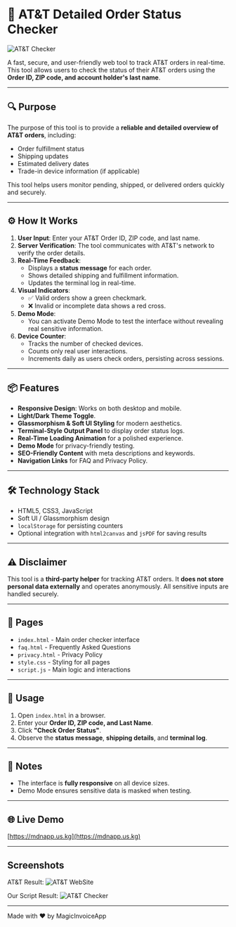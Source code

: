 # 🚀 AT&T Detailed Order Status Checker

![AT&T Checker](https://i.ibb.co/spMwcV2c/Screenshot-2025-09-27-122941.png)


A fast, secure, and user-friendly web tool to track AT&T orders in real-time. This tool allows users to check the status of their AT&T orders using the **Order ID, ZIP code, and account holder's last name**.

---

## 🔍 Purpose

The purpose of this tool is to provide a **reliable and detailed overview of AT&T orders**, including:

- Order fulfillment status
- Shipping updates
- Estimated delivery dates
- Trade-in device information (if applicable)

This tool helps users monitor pending, shipped, or delivered orders quickly and securely.

---

## ⚙️ How It Works

1. **User Input**: Enter your AT&T Order ID, ZIP code, and last name.
2. **Server Verification**: The tool communicates with AT&T's network to verify the order details.
3. **Real-Time Feedback**:
   - Displays a **status message** for each order.
   - Shows detailed shipping and fulfillment information.
   - Updates the terminal log in real-time.
4. **Visual Indicators**:
   - ✅ Valid orders show a green checkmark.
   - ❌ Invalid or incomplete data shows a red cross.
5. **Demo Mode**:  
   - You can activate Demo Mode to test the interface without revealing real sensitive information.
6. **Device Counter**:  
   - Tracks the number of checked devices.
   - Counts only real user interactions.
   - Increments daily as users check orders, persisting across sessions.

---

## 📦 Features

- **Responsive Design**: Works on both desktop and mobile.
- **Light/Dark Theme Toggle**.
- **Glassmorphism & Soft UI Styling** for modern aesthetics.
- **Terminal-Style Output Panel** to display order status logs.
- **Real-Time Loading Animation** for a polished experience.
- **Demo Mode** for privacy-friendly testing.
- **SEO-Friendly Content** with meta descriptions and keywords.
- **Navigation Links** for FAQ and Privacy Policy.

---

## 🛠 Technology Stack

- HTML5, CSS3, JavaScript
- Soft UI / Glassmorphism design
- `localStorage` for persisting counters
- Optional integration with `html2canvas` and `jsPDF` for saving results

---

## ⚠️ Disclaimer

This tool is a **third-party helper** for tracking AT&T orders. It **does not store personal data externally** and operates anonymously. All sensitive inputs are handled securely.  

---

## 📁 Pages

- `index.html` - Main order checker interface
- `faq.html` - Frequently Asked Questions
- `privacy.html` - Privacy Policy
- `style.css` - Styling for all pages
- `script.js` - Main logic and interactions

---

## 🚀 Usage

1. Open `index.html` in a browser.
2. Enter your **Order ID, ZIP code, and Last Name**.
3. Click **"Check Order Status"**.
4. Observe the **status message**, **shipping details**, and **terminal log**.

---

## 📝 Notes

- The interface is **fully responsive** on all device sizes.
- Demo Mode ensures sensitive data is masked when testing.

---

## 🌐 Live Demo

[https://mdnapp.us.kg](https://mdnapp.us.kg)

---
## Screenshots

AT&T Result:
![AT&T WebSite](https://i.ibb.co/hxffWkKh/Screenshot-2025-09-28-102035.png)

Our Script Result:
![AT&T Checker](https://i.ibb.co/hJzh4V2q/Screenshot-2025-09-28-102118.png)

---

Made with ❤️ by MagicInvoiceApp
